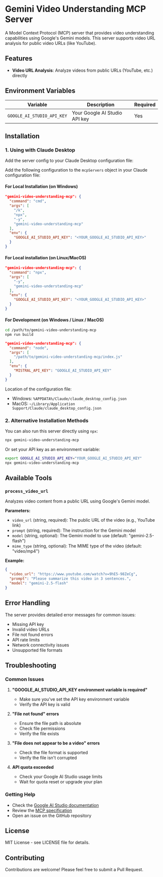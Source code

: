 # Gemini Video Understanding MCP Server

A Model Context Protocol (MCP) server that provides video understanding capabilities using Google's Gemini models. This server supports video URL analysis for public video URLs (like YouTube).

## Features

- **Video URL Analysis**: Analyze videos from public URLs (YouTube, etc.) directly

## Environment Variables

| Variable | Description | Required |
|----------|-------------|----------|
| `GOOGLE_AI_STUDIO_API_KEY` | Your Google AI Studio API key | Yes |

## Installation

### 1. Using with Claude Desktop 

Add the server config to your Claude Desktop configuration file:

Add the following configuration to the `mcpServers` object in your Claude configuration file:

#### For Local Installation (on Windows)

```json
"gemini-video-understanding-mcp": {
  "command": "cmd",
  "args": [
    "/k",
    "npx",
    "-y",
    "gemini-video-understanding-mcp"
  ],
  "env": {
    "GOOGLE_AI_STUDIO_API_KEY": "<YOUR_GOOGLE_AI_STUDIO_API_KEY>"
  }
}
```

#### For Local installation (on Linux/MacOS)

```json
"gemini-video-understanding-mcp": {
  "command": "npx",
  "args": [
    "-y",
    "gemini-video-understanding-mcp"
  ],
  "env": {
    "GOOGLE_AI_STUDIO_API_KEY": "<YOUR_GOOGLE_AI_STUDIO_API_KEY>"
  }
}
```

#### For Development (on Windows / Linux / MacOS)

```bash
cd /path/to/gemini-video-understanding-mcp
npm run build
```

```json
"gemini-video-understanding-mcp": {
  "command": "node",
  "args": [
    "/path/to/gemini-video-understanding-mcp/index.js"
  ],
  "env": {
    "MISTRAL_API_KEY": "GOOGLE_AI_STUDIO_API_KEY"
  }
}
```

Location of the configuration file:
- Windows: `%APPDATA%/Claude/claude_desktop_config.json`
- MacOS: `~/Library/Application Support/Claude/claude_desktop_config.json`

### 2. Alternative Installation Methods

You can also run this server directly using `npx`:

```bash
npx gemini-video-understanding-mcp
```

Or set your API key as an environment variable:

```bash
export GOOGLE_AI_STUDIO_API_KEY="YOUR_GOOGLE_AI_STUDIO_API_KEY"
npx gemini-video-understanding-mcp
```

## Available Tools

### `process_video_url`

Analyzes video content from a public URL using Google's Gemini model.

**Parameters:**
- `video_url` (string, required): The public URL of the video (e.g., YouTube link)
- `prompt` (string, required): The instruction for the Gemini model
- `model` (string, optional): The Gemini model to use (default: "gemini-2.5-flash")
- `mime_type` (string, optional): The MIME type of the video (default: "video/mp4")

**Example:**
```json
{
  "video_url": "https://www.youtube.com/watch?v=9hE5-98ZeCg",
  "prompt": "Please summarize this video in 3 sentences.",
  "model": "gemini-2.5-flash"
}
```

## Error Handling

The server provides detailed error messages for common issues:
- Missing API key
- Invalid video URLs
- File not found errors
- API rate limits
- Network connectivity issues
- Unsupported file formats


## Troubleshooting

### Common Issues

1. **"GOOGLE_AI_STUDIO_API_KEY environment variable is required"**
   - Make sure you've set the API key environment variable
   - Verify the API key is valid

2. **"File not found" errors**
   - Ensure the file path is absolute
   - Check file permissions
   - Verify the file exists

3. **"File does not appear to be a video" errors**
   - Check the file format is supported
   - Verify the file isn't corrupted

4. **API quota exceeded**
   - Check your Google AI Studio usage limits
   - Wait for quota reset or upgrade your plan

### Getting Help

- Check the [Google AI Studio documentation](https://ai.google.dev/docs)
- Review the [MCP specification](https://modelcontextprotocol.io)
- Open an issue on the GitHub repository

## License

MIT License - see LICENSE file for details.

## Contributing

Contributions are welcome! Please feel free to submit a Pull Request.
